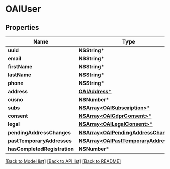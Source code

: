 # OAIUser

## Properties
Name | Type | Description | Notes
------------ | ------------- | ------------- | -------------
**uuid** | **NSString*** |  | 
**email** | **NSString*** |  | 
**firstName** | **NSString*** |  | [optional] 
**lastName** | **NSString*** |  | [optional] 
**phone** | **NSString*** |  | [optional] 
**address** | [**OAIAddress***](OAIAddress.md) |  | [optional] 
**cusno** | **NSNumber*** |  | 
**subs** | [**NSArray&lt;OAISubscription&gt;***](OAISubscription.md) |  | 
**consent** | [**NSArray&lt;OAIGdprConsent&gt;***](OAIGdprConsent.md) |  | 
**legal** | [**NSArray&lt;OAILegalConsent&gt;***](OAILegalConsent.md) |  | 
**pendingAddressChanges** | [**NSArray&lt;OAIPendingAddressChange&gt;***](OAIPendingAddressChange.md) |  | [optional] 
**pastTemporaryAddresses** | [**NSArray&lt;OAIPastTemporaryAddress&gt;***](OAIPastTemporaryAddress.md) |  | 
**hasCompletedRegistration** | **NSNumber*** |  | 

[[Back to Model list]](../README.md#documentation-for-models) [[Back to API list]](../README.md#documentation-for-api-endpoints) [[Back to README]](../README.md)


